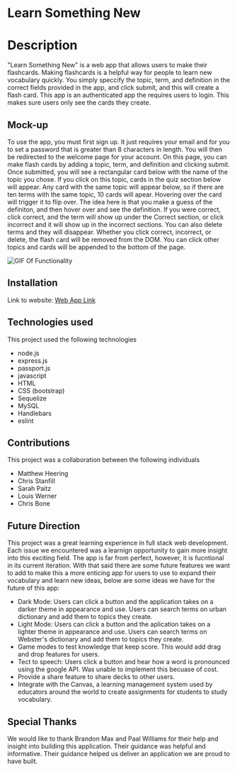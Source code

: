 # Learn Something New

# Description 
"Learn Something New" is a web app that allows users to make their flashcards. Making flashcards is a helpful way for people to learn new vocabulary quickly. You simply speccify the topic, term, and definition in the correct fields provided in the app, and click submit, and this will create a flash card. This app is an authenticated app the requires users to login. This makes sure users only see the cards they create.  
## Mock-up

To use the app, you must first sign up. It just requires your email and for you to set a password that is greater than 8 characters in length. You will then be redirected to the welcome page for your account. On this page, you can make flash cards by adding a topic, term, and definition and clicking submit. Once submitted, you will see a rectangular card below with the name of the topic you chose. If you click on this topic, cards in the quiz section below will appear. Any card with the same topic will appear below, so if there are ten terms with the same topic, 10 cards will apear. Hovering over the card will trigger it to flip over. The idea here is that you make a guess of the definiton, and then hover over and see the definition. If you were correct, click correct, and the term will show up under the Correct section, or click incorrect and it will show up in the incorrect sections. You can also delete terms and they will disappear. Whether you click correct, incorrect, or delete, the flash card will be removed from the DOM. You can click other topics and cards will be appended to the bottom of the page. 

![GIF Of Functionality](./public/assets/images/flashcard.gif)

## Installation
Link to website:
[Web App Link]()

## Technologies used
This project used the following technologies

- node.js
- express.js
- passport.js
- javascript
- HTML
- CSS (bootstrap)
- Sequelize
- MySQL 
- Handlebars 
- eslint

## Contributions

This project was a collaboration between the following individuals

- Matthew Heering
- Chris Stanfill
- Sarah Paitz 
- Louis Werner
- Chris Bone 

##  Future Direction
This project was a great learning experience in full stack web development. Each issue we encountered was a learnign opportunity to gain more insight into this exciting field. The app is far from perfect, however, it is fucntional in its current iteration. With that said there are some future features we want to add to make this a more enticing app for users to use to expand their vocabulary and learn new ideas, below are some ideas we have for the future of this app: 

- Dark Mode: Users can click a button and the application takes on a darker theme in appearance and use. Users can search terms on urban dictionary and add them to topics they create. 
- Light Mode: Users can click a button and the aplication takes on a lighter theme in appearance and use. Users can search terms on Webster's dictionary and add them to topics they create. 
- Game modes to test knowledge that keep score. This would add drag and drop features for users.  
- Tect to speech: Users click a button and hear how a word is pronounced using the google API. Was unable to implement this becuase of cost.  
- Provide a share feature to share decks to other users. 
- Integrate with the Canvas, a learning management system used by educators around the world to create assignments for students to study vocabulary.   

##  Special Thanks
We would like to thank Brandon Max and Paal Williams for their help and insight into building this application. Their guidance was helpful and informative. Their guidance helped us deliver an application we are proud to have built.  


